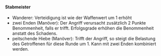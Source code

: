 #### Stabmeister

* Wanderer: Verteidigung ist wie der Waffenwert um 1 erhöht
* zwei Enden (Manöver): Der Angriff verursacht zusätzlich 2 Punkte Benommenheit, falls er trifft. Erfolgsgrade
erhöhen die Benommenheit anstatt des Schadens.
* peitschende Hiebe (Manöver): Trifft der Angriff, so steigt die Belastung des Getroffenen für diese Runde um 1.
Kann mit zwei Enden kombiniert werden.
